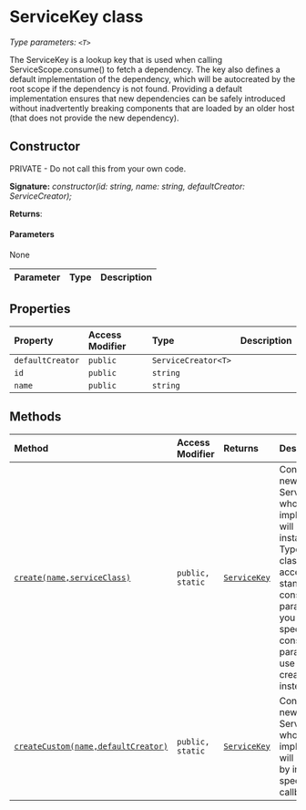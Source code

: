 # ServiceKey <T> class



_Type parameters: `<T>`_

The ServiceKey is a lookup key that is used when calling ServiceScope.consume() to fetch a dependency. The key also defines a default implementation of the dependency, which will be autocreated by the root scope if the dependency is not found. Providing a default implementation ensures that new dependencies can be safely introduced without inadvertently breaking components that are loaded by an older host (that does not provide the new dependency).


## Constructor
PRIVATE - Do not call this from your own code.

**Signature:** _constructor(id: string, name: string, defaultCreator: ServiceCreator<T>);_

**Returns**: 



#### Parameters
None

| Parameter	   | Type    | Description |
|:-------------|:---------------|:------------|


## Properties

| Property	   | Access Modifier | Type	| Description|
|:-------------|:----|:-------|:-----------|
|`defaultCreator`     | `public` | `ServiceCreator<T>` |  |
|`id`     | `public` | `string` |  |
|`name`     | `public` | `string` |  |




## Methods

| Method	   | Access Modifier | Returns	| Description|
|:-------------|:----|:-------|:-----------|
|[`create(name,serviceClass)`](create-6n5k9.md)     | `public, static` | [`ServiceKey`](../sp-core-library/servicekey.md)<T> | Constructs a new ServiceKey whose default implementation will be a new instance of a TypeScript class that accepts the standard constructor parameter. If you want to specify custom constructor parameters, use createCustom() instead. |
|[`createCustom(name,defaultCreator)`](createcustom-eilw9.md)     | `public, static` | [`ServiceKey`](../sp-core-library/servicekey.md)<T> | Constructs a new ServiceKey whose default implementation will be obtained by invoking the specified callback. |




